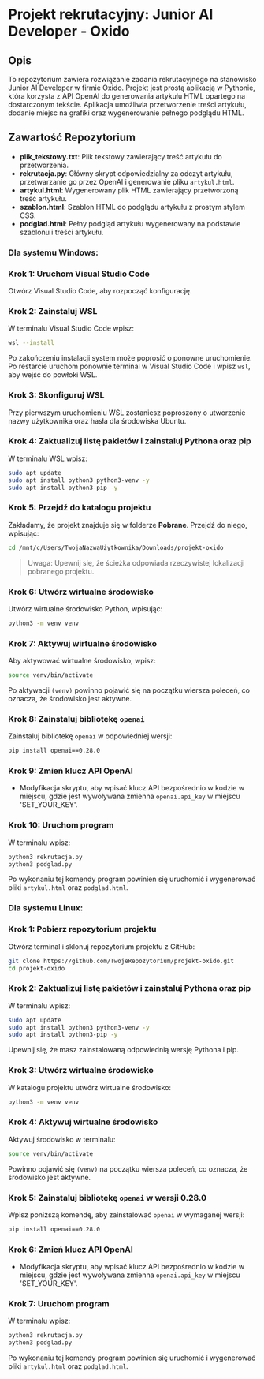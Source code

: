
# Projekt rekrutacyjny: Junior AI Developer - Oxido

## Opis

To repozytorium zawiera rozwiązanie zadania rekrutacyjnego na stanowisko Junior AI Developer w firmie Oxido. Projekt jest prostą aplikacją w Pythonie, która korzysta z API OpenAI do generowania artykułu HTML opartego na dostarczonym tekście. Aplikacja umożliwia przetworzenie treści artykułu, dodanie miejsc na grafiki oraz wygenerowanie pełnego podglądu HTML.

## Zawartość Repozytorium

- **plik_tekstowy.txt**: Plik tekstowy zawierający treść artykułu do przetworzenia.
- **rekrutacja.py**: Główny skrypt odpowiedzialny za odczyt artykułu, przetwarzanie go przez OpenAI i generowanie pliku `artykul.html`.
- **artykul.html**: Wygenerowany plik HTML zawierający przetworzoną treść artykułu.
- **szablon.html**: Szablon HTML do podglądu artykułu z prostym stylem CSS.
- **podglad.html**: Pełny podgląd artykułu wygenerowany na podstawie szablonu i treści artykułu.

### Dla systemu Windows:

### Krok 1: Uruchom Visual Studio Code
Otwórz Visual Studio Code, aby rozpocząć konfigurację.

### Krok 2: Zainstaluj WSL
W terminalu Visual Studio Code wpisz:
```bash
wsl --install
```
Po zakończeniu instalacji system może poprosić o ponowne uruchomienie. Po restarcie uruchom ponownie terminal w Visual Studio Code i wpisz `wsl`, aby wejść do powłoki WSL.

### Krok 3: Skonfiguruj WSL
Przy pierwszym uruchomieniu WSL zostaniesz poproszony o utworzenie nazwy użytkownika oraz hasła dla środowiska Ubuntu.

### Krok 4: Zaktualizuj listę pakietów i zainstaluj Pythona oraz pip
W terminalu WSL wpisz:
```bash
sudo apt update
sudo apt install python3 python3-venv -y
sudo apt install python3-pip -y
```

### Krok 5: Przejdź do katalogu projektu
Zakładamy, że projekt znajduje się w folderze **Pobrane**. Przejdź do niego, wpisując:
```bash
cd /mnt/c/Users/TwojaNazwaUżytkownika/Downloads/projekt-oxido
```
> Uwaga: Upewnij się, że ścieżka odpowiada rzeczywistej lokalizacji pobranego projektu.

### Krok 6: Utwórz wirtualne środowisko
Utwórz wirtualne środowisko Python, wpisując:
```bash
python3 -m venv venv
```

### Krok 7: Aktywuj wirtualne środowisko
Aby aktywować wirtualne środowisko, wpisz:
```bash
source venv/bin/activate
```
Po aktywacji `(venv)` powinno pojawić się na początku wiersza poleceń, co oznacza, że środowisko jest aktywne.

### Krok 8: Zainstaluj bibliotekę `openai`
Zainstaluj bibliotekę `openai` w odpowiedniej wersji:
```bash
pip install openai==0.28.0
```

### Krok 9: Zmień klucz API OpenAI

- Modyfikacja skryptu, aby wpisać klucz API bezpośrednio w kodzie w miejscu, gdzie jest wywoływana zmienna `openai.api_key` w miejscu 'SET_YOUR_KEY'.

### Krok 10: Uruchom program
W terminalu wpisz:
```bash
python3 rekrutacja.py
python3 podglad.py
```
Po wykonaniu tej komendy program powinien się uruchomić i wygenerować pliki `artykul.html` oraz `podglad.html`.

### Dla systemu Linux:

### Krok 1: Pobierz repozytorium projektu
Otwórz terminal i sklonuj repozytorium projektu z GitHub:
```bash
git clone https://github.com/TwojeRepozytorium/projekt-oxido.git
cd projekt-oxido
```

### Krok 2: Zaktualizuj listę pakietów i zainstaluj Pythona oraz pip
W terminalu wpisz:
```bash
sudo apt update
sudo apt install python3 python3-venv -y
sudo apt install python3-pip -y
```
Upewnij się, że masz zainstalowaną odpowiednią wersję Pythona i pip.

### Krok 3: Utwórz wirtualne środowisko
W katalogu projektu utwórz wirtualne środowisko:
```bash
python3 -m venv venv
```

### Krok 4: Aktywuj wirtualne środowisko
Aktywuj środowisko w terminalu:
```bash
source venv/bin/activate
```
Powinno pojawić się `(venv)` na początku wiersza poleceń, co oznacza, że środowisko jest aktywne.

### Krok 5: Zainstaluj bibliotekę `openai` w wersji 0.28.0
Wpisz poniższą komendę, aby zainstalować `openai` w wymaganej wersji:
```bash
pip install openai==0.28.0
```

### Krok 6: Zmień klucz API OpenAI

- Modyfikacja skryptu, aby wpisać klucz API bezpośrednio w kodzie w miejscu, gdzie jest wywoływana zmienna `openai.api_key` w miejscu 'SET_YOUR_KEY'.

### Krok 7: Uruchom program
W terminalu wpisz:
```bash
python3 rekrutacja.py
python3 podglad.py
```
Po wykonaniu tej komendy program powinien się uruchomić i wygenerować pliki `artykul.html` oraz `podglad.html`.
